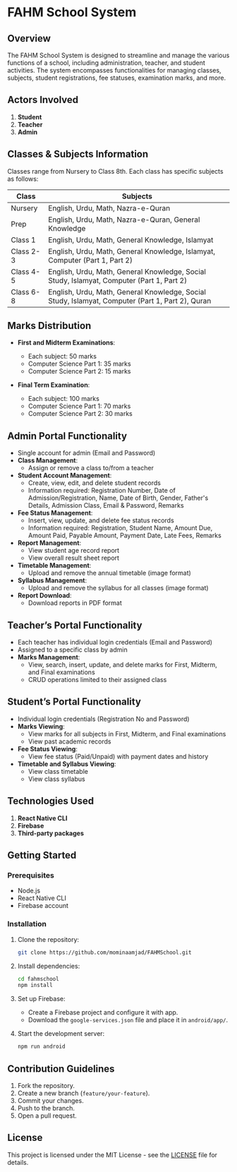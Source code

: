 # FAHM School System

## Overview

The FAHM School System is designed to streamline and manage the various functions of a school, including administration, teacher, and student activities. The system encompasses functionalities for managing classes, subjects, student registrations, fee statuses, examination marks, and more.

## Actors Involved

1. **Student**
2. **Teacher**
3. **Admin**

## Classes & Subjects Information

Classes range from Nursery to Class 8th. Each class has specific subjects as follows:

| Class     | Subjects                                                                                         |
| --------- | ------------------------------------------------------------------------------------------------ |
| Nursery   | English, Urdu, Math, Nazra-e-Quran                                                               |
| Prep      | English, Urdu, Math, Nazra-e-Quran, General Knowledge                                            |
| Class 1   | English, Urdu, Math, General Knowledge, Islamyat                                                 |
| Class 2-3 | English, Urdu, Math, General Knowledge, Islamyat, Computer (Part 1, Part 2)                      |
| Class 4-5 | English, Urdu, Math, General Knowledge, Social Study, Islamyat, Computer (Part 1, Part 2)        |
| Class 6-8 | English, Urdu, Math, General Knowledge, Social Study, Islamyat, Computer (Part 1, Part 2), Quran |

## Marks Distribution

- **First and Midterm Examinations**:

  - Each subject: 50 marks
  - Computer Science Part 1: 35 marks
  - Computer Science Part 2: 15 marks

- **Final Term Examination**:
  - Each subject: 100 marks
  - Computer Science Part 1: 70 marks
  - Computer Science Part 2: 30 marks

## Admin Portal Functionality

- Single account for admin (Email and Password)
- **Class Management**:
  - Assign or remove a class to/from a teacher
- **Student Account Management**:
  - Create, view, edit, and delete student records
  - Information required: Registration Number, Date of Admission/Registration, Name, Date of Birth, Gender, Father's Details, Admission Class, Email & Password, Remarks
- **Fee Status Management**:
  - Insert, view, update, and delete fee status records
  - Information required: Registration, Student Name, Amount Due, Amount Paid, Payable Amount, Payment Date, Late Fees, Remarks
- **Report Management**:
  - View student age record report
  - View overall result sheet report
- **Timetable Management**:
  - Upload and remove the annual timetable (image format)
- **Syllabus Management**:
  - Upload and remove the syllabus for all classes (image format)
- **Report Download**:
  - Download reports in PDF format

## Teacher’s Portal Functionality

- Each teacher has individual login credentials (Email and Password)
- Assigned to a specific class by admin
- **Marks Management**:
  - View, search, insert, update, and delete marks for First, Midterm, and Final examinations
  - CRUD operations limited to their assigned class

## Student’s Portal Functionality

- Individual login credentials (Registration No and Password)
- **Marks Viewing**:
  - View marks for all subjects in First, Midterm, and Final examinations
  - View past academic records
- **Fee Status Viewing**:
  - View fee status (Paid/Unpaid) with payment dates and history
- **Timetable and Syllabus Viewing**:
  - View class timetable
  - View class syllabus

## Technologies Used

1. **React Native CLI**
2. **Firebase**
3. **Third-party packages**

## Getting Started

### Prerequisites

- Node.js
- React Native CLI
- Firebase account

### Installation

1. Clone the repository:
   ```sh
   git clone https://github.com/mominaamjad/FAHMSchool.git
   ```
2. Install dependencies:
   ```sh
   cd fahmschool
   npm install
   ```
3. Set up Firebase:

   - Create a Firebase project and configure it with app.
   - Download the `google-services.json` file and place it in `android/app/`.

4. Start the development server:
   ```sh
   npm run android
   ```

## Contribution Guidelines

1. Fork the repository.
2. Create a new branch (`feature/your-feature`).
3. Commit your changes.
4. Push to the branch.
5. Open a pull request.

## License

This project is licensed under the MIT License - see the [LICENSE](LICENSE) file for details.
